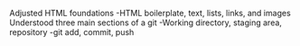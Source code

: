 Adjusted HTML foundations
 -HTML boilerplate, text, lists, links, and images
Understood three main sections of a git
 -Working directory, staging area, repository
 -git add, commit, push
